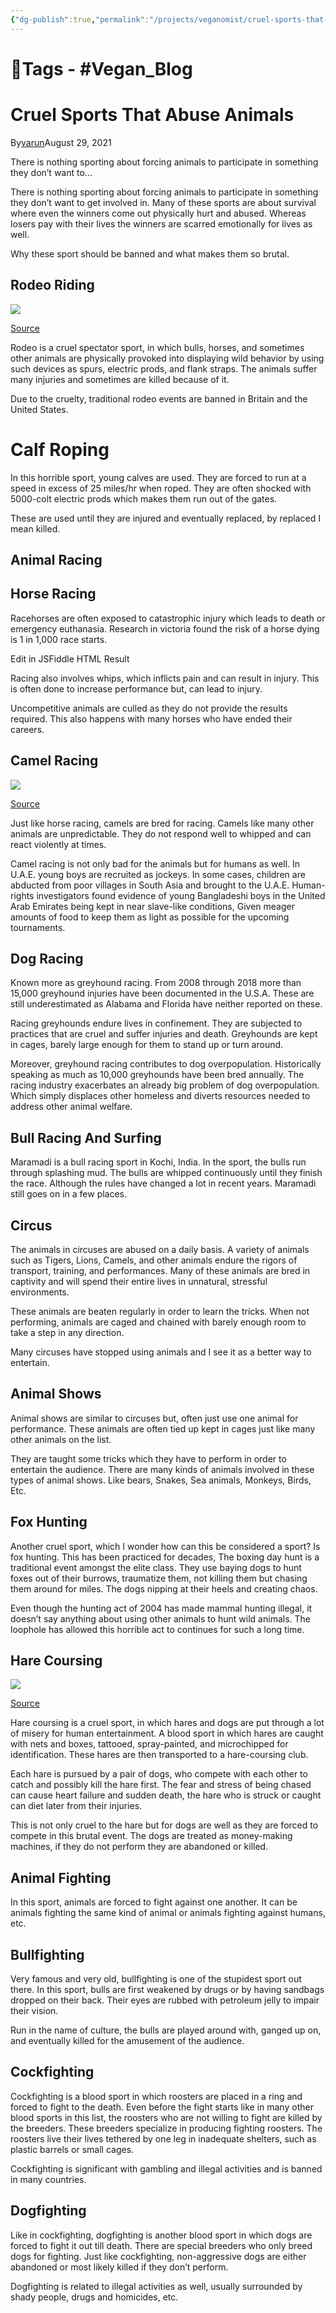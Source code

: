 ```yaml
---
{"dg-publish":true,"permalink":"/projects/veganomist/cruel-sports-that-abuse-animals/","dgPassFrontmatter":true,"noteIcon":"3","created":"2023-11-14T21:08:36.891+05:30","updated":"2024-02-26T02:52:10.783+05:30"}
---
```


# 🧶Tags - #Vegan_Blog

# Cruel Sports That Abuse Animals

By[varun](http://127.0.0.1/wordpress/author/varun/)August 29, 2021

There is nothing sporting about forcing animals to participate in something they don’t want to…

There is nothing sporting about forcing animals to participate in something they don’t want to get involved in. Many of these sports are about survival where even the winners come out physically hurt and abused. Whereas losers pay with their lives the winners are scarred emotionally for lives as well.

Why these sport should be banned and what makes them so brutal.

## Rodeo Riding

![](http://127.0.0.1/wordpress/wp-content/uploads/2021/08/ezgif.com-gif-maker-8-1006x1024.webp)

[Source](https://www.maxpixel.net/Bull-Riding-Bull-Sport-Rider-Ride-Rodeo-Cowboy-4988335)

Rodeo is a cruel spectator sport, in which bulls, horses, and sometimes other animals are physically provoked into displaying wild behavior by using such devices as spurs, electric prods, and flank straps. The animals suffer many injuries and sometimes are killed because of it.

Due to the cruelty, traditional rodeo events are banned in Britain and the United States.

# Calf Roping

In this horrible sport, young calves are used. They are forced to run at a speed in excess of 25 miles/hr when roped. They are often shocked with 5000-colt electric prods which makes them run out of the gates.

These are used until they are injured and eventually replaced, by replaced I mean killed.

## Animal Racing

## Horse Racing

Racehorses are often exposed to catastrophic injury which leads to death or emergency euthanasia. Research in victoria found the risk of a horse dying is 1 in 1,000 race starts.

Edit in JSFiddle HTML Result

Racing also involves whips, which inflicts pain and can result in injury. This is often done to increase performance but, can lead to injury.

Uncompetitive animals are culled as they do not provide the results required. This also happens with many horses who have ended their careers.

## Camel Racing

![](http://127.0.0.1/wordpress/wp-content/uploads/2021/08/ezgif.com-gif-maker-9.webp)

[Source](https://www.flickr.com/photos/omarsc/8358726078)

Just like horse racing, camels are bred for racing. Camels like many other animals are unpredictable. They do not respond well to whipped and can react violently at times.

Camel racing is not only bad for the animals but for humans as well. In U.A.E. young boys are recruited as jockeys. In some cases, children are abducted from poor villages in South Asia and brought to the U.A.E. Human-rights investigators found evidence of young Bangladeshi boys in the United Arab Emirates being kept in near slave-like conditions, Given meager amounts of food to keep them as light as possible for the upcoming tournaments.

## Dog Racing

Known more as greyhound racing. From 2008 through 2018 more than 15,000 greyhound injuries have been documented in the U.S.A. These are still underestimated as Alabama and Florida have neither reported on these.

Racing greyhounds endure lives in confinement. They are subjected to practices that are cruel and suffer injuries and death. Greyhounds are kept in cages, barely large enough for them to stand up or turn around.

Moreover, greyhound racing contributes to dog overpopulation. Historically speaking as much as 10,000 greyhounds have been bred annually. The racing industry exacerbates an already big problem of dog overpopulation. Which simply displaces other homeless and diverts resources needed to address other animal welfare.

## Bull Racing And Surfing

Maramadi is a bull racing sport in Kochi, India. In the sport, the bulls run through splashing mud. The bulls are whipped continuously until they finish the race. Although the rules have changed a lot in recent years. Maramadi still goes on in a few places.

## Circus

The animals in circuses are abused on a daily basis. A variety of animals such as Tigers, Lions, Camels, and other animals endure the rigors of transport, training, and performances. Many of these animals are bred in captivity and will spend their entire lives in unnatural, stressful environments.

These animals are beaten regularly in order to learn the tricks. When not performing, animals are caged and chained with barely enough room to take a step in any direction.

Many circuses have stopped using animals and I see it as a better way to entertain.

## Animal Shows

Animal shows are similar to circuses but, often just use one animal for performance. These animals are often tied up kept in cages just like many other animals on the list.

They are taught some tricks which they have to perform in order to entertain the audience. There are many kinds of animals involved in these types of animal shows. Like bears, Snakes, Sea animals, Monkeys, Birds, Etc.

## Fox Hunting

Another cruel sport, which I wonder how can this be considered a sport? Is fox hunting. This has been practiced for decades, The boxing day hunt is a traditional event amongst the elite class. They use baying dogs to hunt foxes out of their burrows, traumatize them, not killing them but chasing them around for miles. The dogs nipping at their heels and creating chaos.

Even though the hunting act of 2004 has made mammal hunting illegal, it doesn’t say anything about using other animals to hunt wild animals. The loophole has allowed this horrible act to continues for such a long time.

## Hare Coursing

![](http://127.0.0.1/wordpress/wp-content/uploads/2021/08/ezgif.com-gif-maker-7.webp)

[Source](https://www.peta.org.uk/blog/covid19-hare-coursing-paused/)

Hare coursing is a cruel sport, in which hares and dogs are put through a lot of misery for human entertainment. A blood sport in which hares are caught with nets and boxes, tattooed, spray-painted, and microchipped for identification. These hares are then transported to a hare-coursing club.

Each hare is pursued by a pair of dogs, who compete with each other to catch and possibly kill the hare first. The fear and stress of being chased can cause heart failure and sudden death, the hare who is struck or caught can diet later from their injuries.

This is not only cruel to the hare but for dogs are well as they are forced to compete in this brutal event. The dogs are treated as money-making machines, if they do not perform they are abandoned or killed.

## Animal Fighting

In this sport, animals are forced to fight against one another. It can be animals fighting the same kind of animal or animals fighting against humans, etc.

## Bullfighting

Very famous and very old, bullfighting is one of the stupidest sport out there. In this sport, bulls are first weakened by drugs or by having sandbags dropped on their back. Their eyes are rubbed with petroleum jelly to impair their vision.

Run in the name of culture, the bulls are played around with, ganged up on, and eventually killed for the amusement of the audience.

## Cockfighting

Cockfighting is a blood sport in which roosters are placed in a ring and forced to fight to the death. Even before the fight starts like in many other blood sports in this list, the roosters who are not willing to fight are killed by the breeders. These breeders specialize in producing fighting roosters. The roosters live their lives tethered by one leg in inadequate shelters, such as plastic barrels or small cages.

Cockfighting is significant with gambling and illegal activities and is banned in many countries.

## Dogfighting

Like in cockfighting, dogfighting is another blood sport in which dogs are forced to fight it out till death. There are special breeders who only breed dogs for fighting. Just like cockfighting, non-aggressive dogs are either abandoned or most likely killed if they don’t perform.

Dogfighting is related to illegal activities as well, usually surrounded by shady people, drugs and homicides, etc.